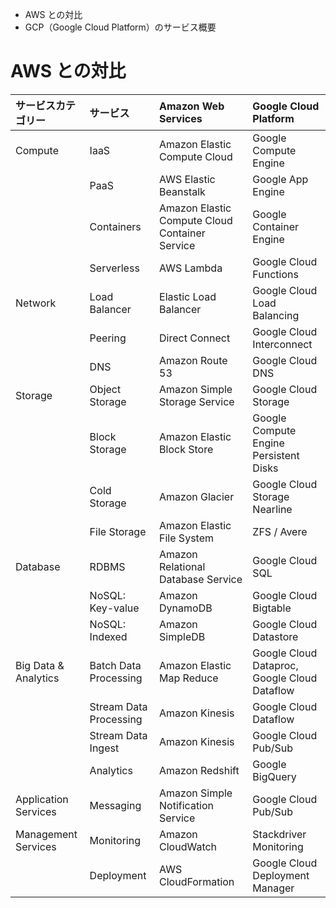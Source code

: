 - AWS との対比
- GCP（Google Cloud Platform）のサービス概要

# AWS との対比

|サービスカテゴリー|サービス|Amazon Web Services|Google Cloud Platform|
|:---|:---|:---|:---|
|Compute|IaaS|Amazon Elastic Compute Cloud|Google Compute Engine|
||PaaS|AWS Elastic Beanstalk|Google App Engine|
||Containers|Amazon Elastic Compute Cloud Container Service|Google Container Engine|
||Serverless|AWS Lambda|Google Cloud Functions|
|Network|Load Balancer|Elastic Load Balancer|Google Cloud Load Balancing|
||Peering|Direct Connect|Google Cloud Interconnect|
||DNS|Amazon Route 53|Google Cloud DNS|
|Storage|Object Storage|Amazon Simple Storage Service|Google Cloud Storage|
||Block Storage|Amazon Elastic Block Store|Google Compute Engine Persistent Disks|
||Cold Storage|Amazon Glacier|Google Cloud Storage Nearline|
||File Storage|Amazon Elastic File System|ZFS / Avere|
|Database|RDBMS|Amazon Relational Database Service|Google Cloud SQL|
||NoSQL: Key-value|Amazon DynamoDB|Google Cloud Bigtable|
||NoSQL: Indexed|Amazon SimpleDB|Google Cloud Datastore|
|Big Data & Analytics|Batch Data Processing|Amazon Elastic Map Reduce|Google Cloud Dataproc, Google Cloud Dataflow|
||Stream Data Processing|Amazon Kinesis|Google Cloud Dataflow|
||Stream Data Ingest|Amazon Kinesis|Google Cloud Pub/Sub|
||Analytics|Amazon Redshift|Google BigQuery|
|Application Services|Messaging|Amazon Simple Notification Service|Google Cloud Pub/Sub|
|Management Services|Monitoring|Amazon CloudWatch|Stackdriver Monitoring|
||Deployment|AWS CloudFormation|Google Cloud Deployment Manager|

